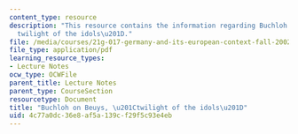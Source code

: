 ```yaml
---
content_type: resource
description: "This resource contains the information regarding Buchloh on Beuys, \u201C\
  twilight of the idols\u201D."
file: /media/courses/21g-017-germany-and-its-european-context-fall-2002/4c77a0dc36e8af5a139cf29f5c93e4eb_MIT21G_017F02_lec_12.pdf
file_type: application/pdf
learning_resource_types:
- Lecture Notes
ocw_type: OCWFile
parent_title: Lecture Notes
parent_type: CourseSection
resourcetype: Document
title: "Buchloh on Beuys, \u201Ctwilight of the idols\u201D"
uid: 4c77a0dc-36e8-af5a-139c-f29f5c93e4eb
---
```

